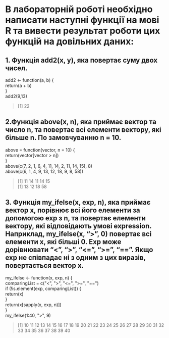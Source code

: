 <h1>В лабораторній роботі необхідно написати наступні функції на мові R та вивести результат роботи цих функцій на довільних даних:</h1> 

## 1. Функція add2(x, y), яка повертає суму двох чисел. ## 
add2 <- function(a, b) { <br>
  return(a + b) <br>
} <br>
add2(9,13) <br>
> [1] 22

## 2.Функція above(x, n), яка приймає вектор та число n, та повертає всі елементи вектору, які більше n. По замовчуванню n = 10. ##
above = function(vector, n = 10) { <br> 
  return(vector[vector > n]) <br>
} <br>
above(c(7, 2, 1, 6, 4, 11, 14, 2, 11, 14, 15), 8) <br>
above(c(6, 1, 4, 9, 13, 12, 18, 9, 8, 58)) <br>

> [1] 11 14 11 14 15 <br>
> [1] 13 12 18 58

## 3. Функція my_ifelse(x, exp, n), яка приймає вектор x, порівнює всі його елементи за допомогою exp з n, та повертає елементи вектору, які відповідають умові expression. Наприклад, my_ifelse(x, “>”, 0) повертає всі елементи x, які більші 0. Exp може дорівнювати “<”, “>”, “<=”, “>=”, “==”. Якщо exp не співпадає ні з одним з цих виразів, повертається вектор x. ##

my_ifelse <- function(x, exp, n) { <br>
  comparingList = c("<", ">", "<=", ">=", "==") <br>
  if (!is.element(exp, comparingList)) { <br>
    return(x) <br>
  } <br>
  return(x[sapply(x, exp, n)]) <br>
} <br>
my_ifelse(1:40, ">", 9) <br>
> [1] 10 11 12 13 14 15 16 17 18 19 20 21 22 23 24 25 26 27 28 29 30 31 32 33 34 35 36 37 38 39 40

